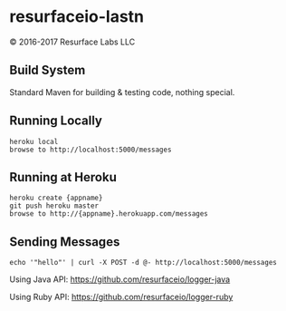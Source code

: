 # resurfaceio-lastn
&copy; 2016-2017 Resurface Labs LLC

## Build System 

Standard Maven for building & testing code, nothing special.

## Running Locally

    heroku local
    browse to http://localhost:5000/messages

## Running at Heroku

    heroku create {appname}
    git push heroku master
    browse to http://{appname}.herokuapp.com/messages

## Sending Messages

    echo '"hello"' | curl -X POST -d @- http://localhost:5000/messages

Using Java API: https://github.com/resurfaceio/logger-java

Using Ruby API: https://github.com/resurfaceio/logger-ruby
